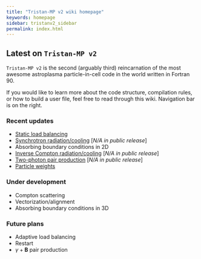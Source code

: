 ```yaml
---
title: "Tristan-MP v2 wiki homepage"
keywords: homepage
sidebar: tristanv2_sidebar
permalink: index.html
---
```


## Latest on `Tristan-MP v2`

`Tristan-MP v2` is the second (arguably third) reincarnation of the most awesome astroplasma particle-in-cell code in the world written in Fortran 90.

If you would like to learn more about the code structure, compilation rules, or how to build a user file, feel free to read through this wiki. Navigation bar is on the right.

### Recent updates

* [Static load balancing](tristanv2-loadbal.html#static-load-balancing)
* [Synchrotron radiation/cooling](tristanv2-radiation.html#synchrotron-cooling) [_N/A in public release_]
* Absorbing boundary conditions in 2D
* [Inverse Compton radiation/cooling](tristanv2-radiation.html#inverse-compton-cooling) [_N/A in public release_]
* [Two-photon pair production](tristanv2-qed.html) [_N/A in public release_]
* [Particle weights](tristanv2-downsampling.html)

### Under development

* Compton scattering
* Vectorization/alignment
* Absorbing boundary conditions in 3D

### Future plans

* Adaptive load balancing
* Restart
* $\gamma + \boldsymbol{B}$ pair production
